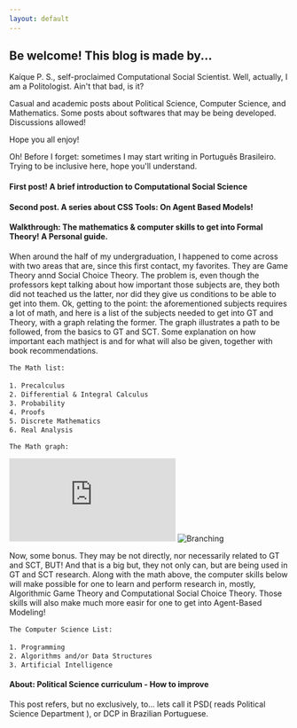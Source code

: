 ```yaml
---
layout: default
---
```


## Be welcome! This blog is made by...

Kaíque P. S., self-proclaimed Computational Social Scientist. Well, actually, I am a Politologist. Ain't that bad, is it?

Casual and academic posts about Political Science, Computer Science, and Mathematics. Some posts about softwares that may be being developed. Discussions allowed!

Hope you all enjoy!

Oh! Before I forget: sometimes I may start writing in Português Brasileiro. Trying to be inclusive here, hope you'll understand.

#### First post! A brief introduction to Computational Social Science

#### Second post. A series about CSS Tools: On Agent Based Models!

#### Walkthrough: The mathematics & computer skills to get into Formal Theory! A Personal guide.

When around the half of my undergraduation, I happened to come across with two areas that are, since this first contact, my favorites. They are
Game Theory annd Social Choice Theory. The problem is, even though the professors kept talking about how important those subjects are, they both
did not teached us the latter, nor did they give us conditions to be able to get into them. Ok, getting to the point: the aforementioned subjects
requires a lot of math, and here is a list of the subjects needed to get into GT and Theory, with a graph relating the former. The graph illustrates
a path to be followed, from the basics to GT and SCT. Some explanation on how important each mathject is and for what will also be given, together with
book recommendations.

```
The Math list: 

1. Precalculus
2. Differential & Integral Calculus
3. Probability
4. Proofs
5. Discrete Mathematics
6. Real Analysis
```

```
The Math graph:

```

![mathgraph](https://github.com/KaiqueS/KaiqueS.github.io/blob/master/assets/images/mathgraph.pdf)
![Branching](https://guides.github.com/activities/hello-world/branching.png)


Now, some bonus. They may be not directly, nor necessarily related to GT and SCT, BUT! And that is a big but, they not only can, but are being used
in GT and SCT research. Along with the math above, the computer skills below will make possible for one to learn and perform research in, mostly,
Algorithmic Game Theory and Computational Social Choice Theory. Those skills will also make much more easir for one to get into Agent-Based Modeling!

```
The Computer Science List:

1. Programming
2. Algorithms and/or Data Structures
3. Artificial Intelligence
```


#### About: Political Science curriculum - How to improve

This post refers, but no exclusively, to... lets call it PSD( reads Political Science Department ), or DCP in Brazilian Portuguese.
